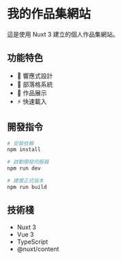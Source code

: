 # 我的作品集網站

這是使用 Nuxt 3 建立的個人作品集網站。

## 功能特色

- 📱 響應式設計
- 📝 部落格系統
- 🎨 作品展示
- ⚡ 快速載入

## 開發指令

```bash
# 安裝依賴
npm install

# 啟動開發伺服器
npm run dev

# 建置正式版本
npm run build
```

## 技術棧

- Nuxt 3
- Vue 3
- TypeScript
- @nuxt/content